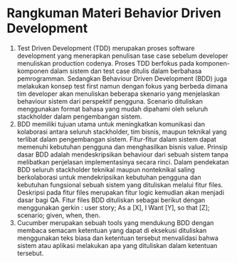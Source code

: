 # Rangkuman Materi Behavior Driven Development

1. Test Driven Development (TDD) merupakan proses software development yang menerapkan penulisan tase case sebelum developer menuliskan production codenya. Proses TDD berfokus pada komponen-komponen dalam sistem dan test case ditulis dalam berbahasa pemrogramman. Sedangkan Behaviour Driven Development (BDD) juga melakukan konsep test first namun dengan fokus yang berbeda dimana tim developer akan menuliskan beberapa skenario yang menjelaskan behaviour sistem dari perspektif pengguna. Scenario dituliskan menggunakan format bahasa yang mudah dipahami oleh seluruh stackholder dalam pengembangan sistem.
2. BDD memiliki tujuan utama untuk meningkatkan komunikasi dan kolaborasi antara seluruh stackholder, tim bisnis, maupun teknikal yang terlibat dalam pengembangan sistem. Fitur-fitur dalam sistem dapat memenuhi kebutuhan pengguna dan menghasilkan bisnis value. Prinsip dasar BDD adalah mendeskripsikan behaviour dari sebuah sistem tanpa melibatkan penjelasan implementasinya secara rinci. Dalam pendekatan BDD seluruh stackholder teknikal maupun nonteknikal saling berkolaborasi untuk mendekripsikan kebutuhan pengguna dan kebutuhan fungsional sebuah sistem yang dituliskan melalui fitur files. Deskripsi pada fitur files merupakan fitur logic kemudian akan menjadi dasar bagi QA. Fitur files BDD dituliskan sebagai berikut dengan menggunakan gerkin : user story; As a [X], I Want [Y], so that [Z]; scenario; given, when, then.
3. Cucumber merupakan sebuah tools yang mendukung BDD dengan membaca semacam ketentuan yang dapat di eksekusi dituliskan menggunakan teks biasa dan ketentuan tersebut menvalidasi bahwa sistem atau aplikasi melakukan apa yang dituliskan dalam ketentuan tersebut.